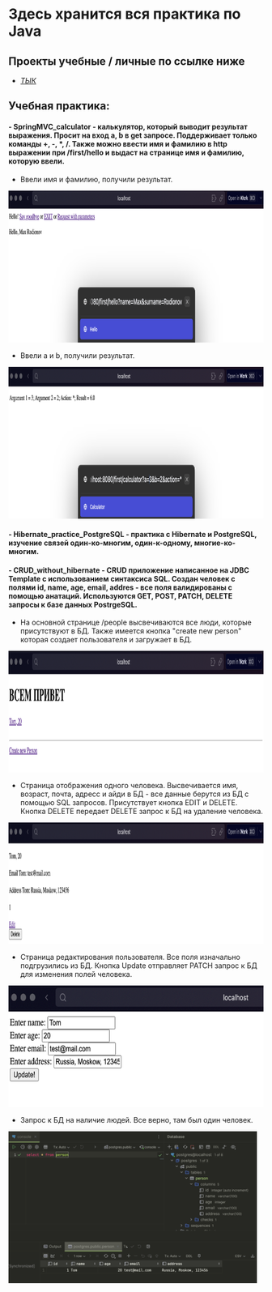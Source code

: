 # Здесь хранится вся практика по Java

## Проекты учебные / личные по ссылке ниже
- <a href="https://github.com/general9k/java_projects"> *ТЫК* </a>

## Учебная практика:

#### - SpringMVC_calculator - калькулятор, который выводит результат выражения. Просит на вход a, b в get запросе. Поддерживает только команды +, -, *, /. Также можно ввести имя и фамилию в http выражении при /first/hello и выдаст на странице имя и фамилию, которую ввели.

- Ввели имя и фамилию, получили результат.

<img src="img/MVC1.png" alt="MVC1" height="300" />

- Ввели a и b, получили результат.

<img src="img/MVC2.png" alt="MVC2" height="300" />

#### - Hibernate_practice_PostgreSQL - практика с Hibernate и PostgreSQL, изучение связей один-ко-многим, один-к-одному, многие-ко-многим.

#### - CRUD_without_hibernate - CRUD приложение написанное на JDBC Template с использованием синтаксиса SQL. Создан человек с полями id, name, age, email, addres - все поля валидированы с помощью анатаций. Используются GET, POST, PATCH, DELETE запросы к базе данных PostrgeSQL. 

- На основной странице /people высвечиваются все люди, которые присутствуют в БД. Также имеется кнопка "create new person" которая создает пользователя и загружает в БД.

<img src="img/not_hiber_crud1.png" alt="not_hiber_crud1" height="240" />

- Страница отображения одного человека. Высвечивается имя, возраст, почта, адресс и айди в БД - все данные берутся из БД с помощью SQL запросов. Присутствует кнопка EDIT и DELETE. Кнопка DELETE передает DELETE запрос к БД на удаление человека.

<img src="img/not_hiber_crud2.png" alt="not_hiber_crud2" height="240" />

- Страница редактирования пользователя. Все поля изначально подгрузились из БД. Кнопка Update отправляет PATCH запрос к БД для изменения полей человека.

<img src="img/not_hiber_crud3.png" alt="not_hiber_crud3" height="240" />

- Запрос к БД на наличие людей. Все верно, там был один человек.

<img src="img/not_hiber_crud4.png" alt="not_hiber_crud4" height="300" />


